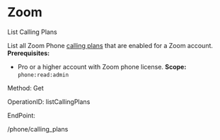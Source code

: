 #     Zoom


List Calling Plans

List all Zoom Phone [calling plans](https://marketplace.zoom.us/docs/api-reference/other-references/plans#zoom-phone-calling-plans) that are enabled for a Zoom account.
**Prerequisites:**
* Pro or a higher account with Zoom phone license. 
**Scope:** `phone:read:admin` 

Method: Get

OperationID: listCallingPlans

EndPoint:

/phone/calling_plans
